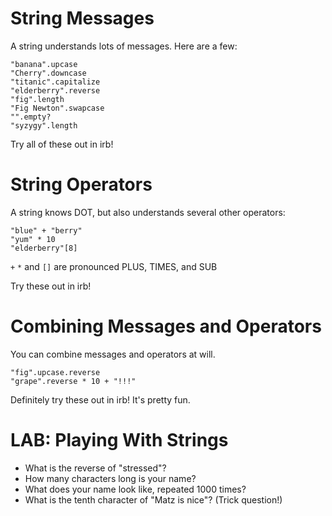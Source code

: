 <!-- next_step 'numbers' -->

# String Messages

A string understands lots of messages. Here are a few:

    "banana".upcase
    "Cherry".downcase
    "titanic".capitalize
    "elderberry".reverse
    "fig".length
    "Fig Newton".swapcase
    "".empty?
    "syzygy".length

Try all of these out in irb!

# String Operators

A string knows DOT, but also understands several other operators:

    "blue" + "berry"
    "yum" * 10
    "elderberry"[8]

`+` `*` and `[]` are pronounced PLUS, TIMES, and SUB

Try these out in irb!

# Combining Messages and Operators

You can combine messages and operators at will.

    "fig".upcase.reverse
    "grape".reverse * 10 + "!!!"

Definitely try these out in irb! It's pretty fun.

# LAB: Playing With Strings

- What is the reverse of "stressed"?
- How many characters long is your name?
- What does your name look like, repeated 1000 times?
- What is the tenth character of "Matz is nice"? (Trick question!)
